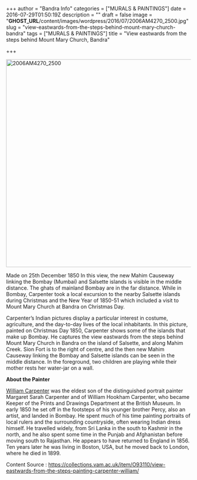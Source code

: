 +++
author = "Bandra Info"
categories = ["MURALS &amp; PAINTINGS"]
date = 2016-07-29T01:50:19Z
description = ""
draft = false
image = "__GHOST_URL__/content/images/wordpress/2016/07/2006AM4270_2500.jpg"
slug = "view-eastwards-from-the-steps-behind-mount-mary-church-bandra"
tags = ["MURALS &amp; PAINTINGS"]
title = "View eastwards from the steps behind Mount Mary Church, Bandra"

+++


<p><a href="https://collections.vam.ac.uk/item/O93110/view-eastwards-from-the-steps-painting-carpenter-william/"><img loading="lazy" class="aligncenter size-full wp-image-9486" src="https://i0.wp.com/bandra.info/wp-content/uploads/2016/07/2006AM4270_2500.jpg?resize=850%2C566&#038;ssl=1" alt="2006AM4270_2500" width="850" height="566" srcset="https://i0.wp.com/bandra.info/wp-content/uploads/2016/07/2006AM4270_2500.jpg?w=2500&amp;ssl=1 2500w, https://i0.wp.com/bandra.info/wp-content/uploads/2016/07/2006AM4270_2500.jpg?resize=500%2C333&amp;ssl=1 500w, https://i0.wp.com/bandra.info/wp-content/uploads/2016/07/2006AM4270_2500.jpg?resize=768%2C512&amp;ssl=1 768w, https://i0.wp.com/bandra.info/wp-content/uploads/2016/07/2006AM4270_2500.jpg?resize=1024%2C682&amp;ssl=1 1024w, https://i0.wp.com/bandra.info/wp-content/uploads/2016/07/2006AM4270_2500.jpg?w=1700&amp;ssl=1 1700w" sizes="(max-width: 850px) 100vw, 850px" data-recalc-dims="1" /></a></p>
<p>Made on 25th December 1850 In this view, the new Mahim Causeway linking the Bombay (Mumbai) and Salsette islands is visible in the middle distance. The ghats of mainland Bombay are in the far distance. While in Bombay, Carpenter took a local excursion to the nearby Salsette islands during Christmas and the New Year of 1850-51 which included a visit to Mount Mary Church at Bandra on Christmas Day.</p>
<p>Carpenter&#8217;s Indian pictures display a particular interest in costume, agriculture, and the day-to-day lives of the local inhabitants. In this picture, painted on Christmas Day 1850, Carpenter shows some of the islands that make up Bombay. He captures the view eastwards from the steps behind Mount Mary Church in Bandra on the island of Salsette, and along Mahim Creek. Sion Fort is to the right of centre, and the then new Mahim Causeway linking the Bombay and Salsette islands can be seen in the middle distance. In the foreground, two children are playing while their mother rests her water-jar on a wall.</p>
<p><strong>About the Painter</strong></p>
<p><a href="httpss://en.wikipedia.org/wiki/William_Carpenter_(painter)">William Carpenter</a> was the eldest son of the distinguished portrait painter Margaret Sarah Carpenter and of William Hookham Carpenter, who became Keeper of the Prints and Drawings Department at the British Museum. In early 1850 he set off in the footsteps of his younger brother Percy, also an artist, and landed in Bombay. He spent much of his time painting portraits of local rulers and the surrounding countryside, often wearing Indian dress himself. He travelled widely, from Sri Lanka in the south to Kashmir in the north, and he also spent some time in the Punjab and Afghanistan before moving south to Rajasthan. He appears to have returned to England in 1856. Ten years later he was living in Boston, USA, but he moved back to London, where he died in 1899.</p>
<p>Content Source : <a href="https://collections.vam.ac.uk/item/O93110/view-eastwards-from-the-steps-painting-carpenter-william/">https://collections.vam.ac.uk/item/O93110/view-eastwards-from-the-steps-painting-carpenter-william/</a></p>
<p>&nbsp;</p>
<p>&nbsp;</p>



